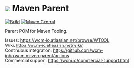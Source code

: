 <img src="https://wcm.io/images/favicon-16@2x.png"/> Maven Parent
======
[![Build](https://github.com/wcm-io/io.wcm.maven.parent/workflows/Build/badge.svg?branch=develop)](https://github.com/wcm-io/io.wcm.maven.parent/actions?query=workflow%3ABuild+branch%3Adevelop)
[![Maven Central](https://maven-badges.herokuapp.com/maven-central/io.wcm.maven/io.wcm.maven.parent/badge.svg)](https://maven-badges.herokuapp.com/maven-central/io.wcm.maven/io.wcm.maven.parent)

Parent POM for Maven Tooling.

Issues: https://wcm-io.atlassian.net/browse/WTOOL<br/>
Wiki: https://wcm-io.atlassian.net/wiki/<br/>
Continuous Integration: https://github.com/wcm-io/io.wcm.maven.parent/actions<br/>
Commercial support: https://wcm.io/commercial-support.html
